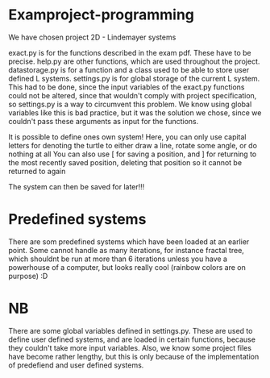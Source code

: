 # Examproject-programming

We have chosen project 2D - Lindemayer systems

exact.py is for the functions described in the exam pdf. These have to be precise.
help.py are other functions, which are used throughout the project.
datastorage.py is for a function and a class used to be able to store user defined L systems.
settings.py is for global storage of the current L system. This had to be done, since the input variables of the exact.py functions could not be altered, since that wouldn't comply with project specification, so settings.py is a way to circumvent this problem.
We know using global variables like this is bad practice, but it was the solution we chose, since we couldn't pass these arguments as input for the functions.

It is possible to define ones own system!
Here, you can only use capital letters for denoting the turtle to either draw a line, rotate some angle, or do nothing at all
You can also use [ for saving a position, and ] for returning to the most recently saved position, deleting that position so it cannot be returned to again

The system can then be saved for later!!!

# Predefined systems

There are som predefined systems which have been loaded at an earlier point.
Some cannot handle as many iterations, for instance fractal tree, which shouldnt be run at more than 6 iterations unless you have a powerhouse of a computer, but looks really cool (rainbow colors are on purpose) :D

# NB

There are some global variables defined in settings.py. These are used to define user defined systems, and are loaded in certain functions, because they couldn't take more input variables.
Also, we know some project files have become rather lengthy, but this is only because of the implementation of predefiend and user defined systems.
